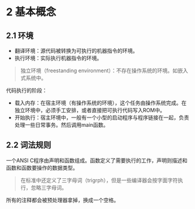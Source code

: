 # 2 基本概念

## 2.1 环境

- 翻译环境：源代码被转换为可执行的机器指令的环境。
- 执行环境：实际执行机器指令的环境。

> 独立环境（freestanding environment）：不存在操作系统的环境。如嵌入式系统中。

代码执行的阶段：

- 载入内存：在宿主环境（有操作系统的环境），这个任务由操作系统完成。在独立环境中，必须手工安排，或者直接把可执行代码写入ROM中。
- 开始执行：宿主环境中，一般有一个小型的启动程序与程序链接在一起，负责处理一些日常事务。然后调用main函数。

## 2.2 词法规则

一个ANSI C程序由声明和函数组成。函数定义了需要执行的工作，声明则描述和函数和函数要操作的数据类型。

> 在标准中还定义了三字母词（trigrph），但是一些编译器会按字面字符执行，忽略三字母词。

所有的注释都会被预处理器拿掉，换成一个空格。